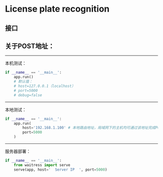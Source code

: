 # License plate recognition
## 接口

## 关于POST地址：

-------
本机测试：
```python
if __name__ == '__main__':
    app.run()
    # 默认值：
    # host=127.0.0.1（localhost）
    # port=5000
    # debug=false
```
-------
本地测试：
```python
if __name__ == '__main__':
    app.run(
        host='192.168.1.100' # 本地路由地址，局域网下的主机均可通过该地址完成POST请求
        port=5000
    )
```

-------
服务器部署：
```python
if __name__ == '__main__':
    from waitress import serve
    serve(app, host='  Server IP  ', port=5000)
```
